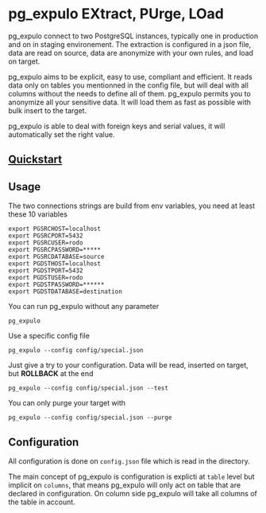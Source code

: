# pg_expulo EXtract, PUrge, LOad


pg_expulo connect to two PostgreSQL instances, typically one in
production and on in staging environement. The extraction is
configured in a json file, data are read on source, data are anonymize
with your own rules, and load on target.

pg_expulo aims to be explicit, easy to use, compliant and
efficient. It reads data only on tables you mentionned in the config
file, but will deal with all columns without the needs to define all
of them. pg_expulo permits you to anonymize all your sensitive
data. It will load them as fast as possible with bulk insert to the
target.

pg_expulo is able to deal with foreign keys and serial values, it will
automatically set the right value.

## [Quickstart](doc/quickstart.md)

## Usage

The two connections strings are build from env variables, you need at least these 10 variables

    export PGSRCHOST=localhost
    export PGSRCPORT=5432
    export PGSRCUSER=rodo
    export PGSRCPASSWORD=*****
    export PGSRCDATABASE=source
    export PGDSTHOST=localhost
    export PGDSTPORT=5432
    export PGDSTUSER=rodo
    export PGDSTPASSWORD=******
    export PGDSTDATABASE=destination

You can run pg_expulo without any parameter

```code
pg_expulo
```

Use a specific config file

```code
pg_expulo --config config/special.json
```

Just give a try to your configuration. Data will be read, inserted on target, but **ROLLBACK** at the end

```code
pg_expulo --config config/special.json --test
```

You can only purge your target with

```code
pg_expulo --config config/special.json --purge
```


## Configuration

All configuration is done on `config.json` file which is read in the
directory.

The main concept of pg_expulo is configuration is explicti at `table`
level but implicit on `columns`, that means pg_expulo will only act on
table that are declared in configuration. On column side pg_expulo
will take all columns of the table in account.
